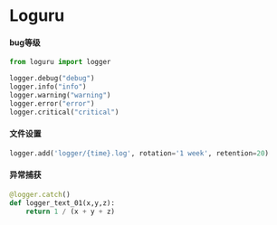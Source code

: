 # Loguru

#### 

#### bug等级

```python
from loguru import logger

logger.debug("debug")
logger.info("info")
logger.warning("warning")
logger.error("error")
logger.critical("critical")

```



#### 文件设置

```python
logger.add('logger/{time}.log', rotation='1 week', retention=20)
```



#### 异常捕获

```python
@logger.catch()
def logger_text_01(x,y,z):
    return 1 / (x + y + z)
```

